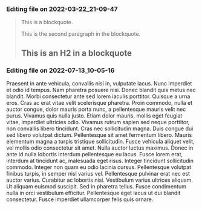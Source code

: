 

### Editing file on 2022-03-22_21-09-47

> This is a blockquote.
>
> This is the second paragraph in the blockquote.
>
> ## This is an H2 in a blockquote




### Editing file on 2022-07-13_10-05-16

Praesent in ante vehicula, convallis nisi in, vulputate lacus. Nunc imperdiet et odio id tempus. Nam pharetra posuere nisi. Donec blandit quis metus nec blandit. Morbi consectetur ante sed lorem iaculis porttitor. Quisque a urna eros. Cras ac erat vitae velit scelerisque pharetra. Proin commodo, nulla et auctor congue, dolor mauris porta nunc, a pellentesque mauris velit nec purus.
Vivamus quis nulla justo. Etiam dolor mauris, mollis eget feugiat vitae, imperdiet ultricies odio. Vivamus rutrum sapien sed neque porttitor, non convallis libero tincidunt. Cras nec sollicitudin magna. Duis congue dui sed libero volutpat dictum. Pellentesque sit amet fermentum libero. Mauris elementum magna a turpis tristique sollicitudin. Fusce vehicula aliquet velit, vel mollis odio consectetur sit amet. Nulla auctor luctus maximus. Donec in ante id nulla lobortis interdum pellentesque eu lacus. Fusce lorem erat, interdum at tincidunt ac, malesuada eget risus.
Integer tincidunt sollicitudin commodo. Integer non quam eu odio lacinia cursus. Pellentesque volutpat finibus turpis, in semper nisl varius vel. Pellentesque pulvinar erat nec est auctor varius. Curabitur ac lobortis nisi. Vestibulum varius ultrices aliquam. Ut aliquam euismod suscipit. Sed in pharetra tellus. Fusce condimentum nulla in orci vestibulum efficitur. Pellentesque eget lacus ut dui blandit consectetur. Fusce imperdiet ullamcorper felis quis ornare.


